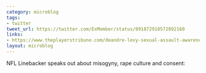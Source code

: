 ```yaml
---
category: microblog
tags:
- twitter
tweet_url: https://twitter.com/ExMember/status/891872918572892160
links:
- https://www.theplayerstribune.com/deandre-levy-sexual-assault-awareness/
layout: microblog
---
```

NFL Linebacker speaks out about misogyny, rape culture and consent:
